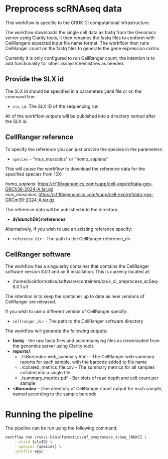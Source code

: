# Preprocess scRNAseq data

This workflow is specific to the CRUK CI computational infrastructure.

The workflow downloads the single cell data as fastq from the Genomics server using
Clarity tools, it then renames the fastq files to conform with CellRangers
expected input file name format. The workflow then runs CellRanger count on the
fastq files to generate the gene expression matrix.

Currently it is only configured to run CellRanger count; the intention is to
add functionality for other assays/chemistries as needed.

## Provide the SLX id

The SLX id should be specified in a parameters yaml file or on the command line:

* `slx_id`: The SLX ID of the sequencing run

All of the workflow outputs will be published into a directory named after the
SLX id.

## CellRanger reference

To specify the reference you can just provide the species in the parameters:

* `species` - "mus_musculus" or "homo_sapiens"

This will cause the workflow to download the reference data for the
specified species from 10X:

*homo_sapiens*: https://cf.10xgenomics.com/supp/cell-exp/refdata-gex-GRCh38-2024-A.tar.gz  
*mus_musculus*: https://cf.10xgenomics.com/supp/cell-exp/refdata-gex-GRCm39-2024-A.tar.gz  

The reference data will be published into the directory:

* **_${launchDir}_/references**

Alternatively, if you wish to use an existing reference specify:

* `reference_dir` - The path to the CellRanger reference_dir

## CellRanger software

The workflow has a singularity container that contains the CellRanger software
version 8.0.1 and an R installation. This is currenly located at:

* /home/bioinformatics/software/containers/cruk_ci_preprocess_scSeq-8.0.1.sif

The intention is to keep the container up to date as new versions of CellRanger
are released.

If you wish to use a different version of CellRanger specify:

* `cellranger_dir` - The path to the CellRanger software directory

The workflow will generate the following outputs:

* **fastq** - the raw fastq files and accompanying files as downloaded
              from the genomics server using Clarity tools
* **reports/**:
    * ./*\<Barcode\>*.web_summary.html - The CellRanger web summary reports for
                                     each sample, with the barcode added to file name
    * ./collated_metrics_file.csv - The summary metrics for all samples collated
                                    into a single file
    * ./summary_metrics.pdf - Bar plots of read depth and cell count per sample
* **_\<Barcode\>_** - One directory of CellRanger count output for each
                  sample, named according to the sample barcode

# Running the pipeline

The pipeline can be run using the following command:

```bash
nextflow run crukci-bioinformatics/nf_preprocess_scSeq_CRUKCI \
    --slxid {slxID} \
    --species {species} \
    -profile epyc
```
